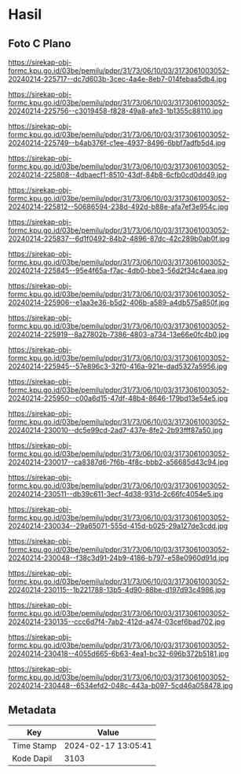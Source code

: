 # Hasil

## Foto C Plano

https://sirekap-obj-formc.kpu.go.id/03be/pemilu/pdpr/31/73/06/10/03/3173061003052-20240214-225717--dc7d603b-3cec-4a4e-8eb7-014febaa5db4.jpg

https://sirekap-obj-formc.kpu.go.id/03be/pemilu/pdpr/31/73/06/10/03/3173061003052-20240214-225756--c3019458-f828-49a8-afe3-1b1355c88110.jpg

https://sirekap-obj-formc.kpu.go.id/03be/pemilu/pdpr/31/73/06/10/03/3173061003052-20240214-225749--b4ab376f-c1ee-4937-8496-6bbf7adfb5d4.jpg

https://sirekap-obj-formc.kpu.go.id/03be/pemilu/pdpr/31/73/06/10/03/3173061003052-20240214-225808--4dbaecf1-8510-43df-84b8-6cfb0cd0dd49.jpg

https://sirekap-obj-formc.kpu.go.id/03be/pemilu/pdpr/31/73/06/10/03/3173061003052-20240214-225812--50686594-238d-492d-b88e-afa7ef3e954c.jpg

https://sirekap-obj-formc.kpu.go.id/03be/pemilu/pdpr/31/73/06/10/03/3173061003052-20240214-225837--6d1f0492-84b2-4896-87dc-42c289b0ab0f.jpg

https://sirekap-obj-formc.kpu.go.id/03be/pemilu/pdpr/31/73/06/10/03/3173061003052-20240214-225845--95e4f65a-f7ac-4db0-bbe3-56d2f34c4aea.jpg

https://sirekap-obj-formc.kpu.go.id/03be/pemilu/pdpr/31/73/06/10/03/3173061003052-20240214-225906--e1aa3e36-b5d2-406b-a589-a4db575a850f.jpg

https://sirekap-obj-formc.kpu.go.id/03be/pemilu/pdpr/31/73/06/10/03/3173061003052-20240214-225919--8a27802b-7386-4803-a734-13e66e0fc4b0.jpg

https://sirekap-obj-formc.kpu.go.id/03be/pemilu/pdpr/31/73/06/10/03/3173061003052-20240214-225945--57e896c3-32f0-416a-921e-dad5327a5956.jpg

https://sirekap-obj-formc.kpu.go.id/03be/pemilu/pdpr/31/73/06/10/03/3173061003052-20240214-225950--c00a6d15-47df-48b4-8646-179bd13e54e5.jpg

https://sirekap-obj-formc.kpu.go.id/03be/pemilu/pdpr/31/73/06/10/03/3173061003052-20240214-230010--dc5e99cd-2ad7-437e-8fe2-2b93fff87a50.jpg

https://sirekap-obj-formc.kpu.go.id/03be/pemilu/pdpr/31/73/06/10/03/3173061003052-20240214-230017--ca8387d6-7f6b-4f8c-bbb2-a56685d43c94.jpg

https://sirekap-obj-formc.kpu.go.id/03be/pemilu/pdpr/31/73/06/10/03/3173061003052-20240214-230511--db39c611-3ecf-4d38-931d-2c66fc4054e5.jpg

https://sirekap-obj-formc.kpu.go.id/03be/pemilu/pdpr/31/73/06/10/03/3173061003052-20240214-230034--29a65071-555d-415d-b025-29a127de3cdd.jpg

https://sirekap-obj-formc.kpu.go.id/03be/pemilu/pdpr/31/73/06/10/03/3173061003052-20240214-230048--f38c3d91-24b9-4186-b797-e58e0960d91d.jpg

https://sirekap-obj-formc.kpu.go.id/03be/pemilu/pdpr/31/73/06/10/03/3173061003052-20240214-230115--1b221788-13b5-4d90-88be-d197d93c4986.jpg

https://sirekap-obj-formc.kpu.go.id/03be/pemilu/pdpr/31/73/06/10/03/3173061003052-20240214-230135--ccc6d7f4-7ab2-412d-a474-03cef6bad702.jpg

https://sirekap-obj-formc.kpu.go.id/03be/pemilu/pdpr/31/73/06/10/03/3173061003052-20240214-230418--4055d665-6b63-4ea1-bc32-696b372b5181.jpg

https://sirekap-obj-formc.kpu.go.id/03be/pemilu/pdpr/31/73/06/10/03/3173061003052-20240214-230448--6534efd2-048c-443a-b097-5cd46a058478.jpg


## Metadata

| Key        | Value               |
| ---------- | ------------------- |
| Time Stamp | 2024-02-17 13:05:41 |
| Kode Dapil | 3103                |



